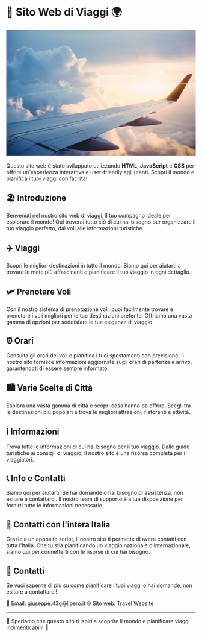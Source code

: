 # 🛫 Sito Web di Viaggi 🌍

![Flight](volo.jpg)


Questo sito web è stato sviluppato utilizzando **HTML**, **JavaScript** e **CSS** per offrire un'esperienza interattiva e user-friendly agli utenti. Scopri il mondo e pianifica i tuoi viaggi con facilità!


## 🏖️ Introduzione

Benvenuti nel nostro sito web di viaggi, il tuo compagno ideale per esplorare il mondo! Qui troverai tutto ciò di cui hai bisogno per organizzare il tuo viaggio perfetto, dai voli alle informazioni turistiche.

## ✈️ Viaggi

Scopri le migliori destinazioni in tutto il mondo. Siamo qui per aiutarti a trovare le mete più affascinanti e pianificare il tuo viaggio in ogni dettaglio.

## 🛩️ Prenotare Voli

Con il nostro sistema di prenotazione voli, puoi facilmente trovare e prenotare i voli migliori per le tue destinazioni preferite. Offriamo una vasta gamma di opzioni per soddisfare le tue esigenze di viaggio.

## ⏰ Orari

Consulta gli orari dei voli e pianifica i tuoi spostamenti con precisione. Il nostro sito fornisce informazioni aggiornate sugli orari di partenza e arrivo, garantendoti di essere sempre informato.

## 🏙️ Varie Scelte di Città

Esplora una vasta gamma di città e scopri cosa hanno da offrire. Scegli tra le destinazioni più popolari e trova le migliori attrazioni, ristoranti e attività.

## ℹ️ Informazioni

Trova tutte le informazioni di cui hai bisogno per il tuo viaggio. Dalle guide turistiche ai consigli di viaggio, il nostro sito è una risorsa completa per i viaggiatori.

## 📞 Info e Contatti

Siamo qui per aiutarti! Se hai domande o hai bisogno di assistenza, non esitare a contattarci. Il nostro team di supporto è a tua disposizione per fornirti tutte le informazioni necessarie.

## 📲 Contatti con l'intera Italia

Grazie a un apposito script, il nostro sito ti permette di avere contatti con tutta l'Italia. Che tu stia pianificando un viaggio nazionale o internazionale, siamo qui per connetterti con le risorse di cui hai bisogno.

## 📌 Contatti

Se vuoi saperne di più su come pianificare i tuoi viaggi o hai domande, non esitare a contattarci!

📧 Email: giuseppe.43g@libero.it 
🌐 Sito web: [Travel Website](http://www.travel-website.com)

---

🌟 Speriamo che questo sito ti ispiri a scoprire il mondo e pianificare viaggi indimenticabili! 🌟



